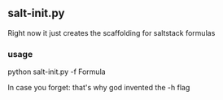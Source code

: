 ## salt-init.py

Right now it just creates the scaffolding for saltstack formulas

### usage

python salt-init.py -f Formula

In case you forget: that's why god invented the -h flag
